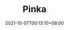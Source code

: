 ---
title: "Pinka"
date: 2021-10-07T00:13:10+08:00
draft: true
preview: "/images/projects/pinka/intro_preview.jpg"
projecttype: "Side"
teamsize: 2
toolsused: ["Unity", "C#"]
role: "Game Programmer"
type: "page"
layout: "projects/pinka"
---
